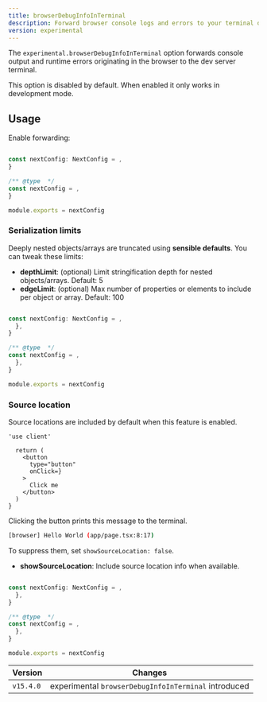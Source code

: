 ```yaml
---
title: browserDebugInfoInTerminal
description: Forward browser console logs and errors to your terminal during development.
version: experimental
---
```


The `experimental.browserDebugInfoInTerminal` option forwards console output and runtime errors originating in the browser to the dev server terminal.

This option is disabled by default. When enabled it only works in development mode.

## Usage

Enable forwarding:

```ts filename="next.config.ts" switcher

const nextConfig: NextConfig = ,
}

```

```js filename="next.config.js" switcher
/** @type  */
const nextConfig = ,
}

module.exports = nextConfig
```

### Serialization limits

Deeply nested objects/arrays are truncated using **sensible defaults**. You can tweak these limits:

- **depthLimit**: (optional) Limit stringification depth for nested objects/arrays. Default: 5
- **edgeLimit**: (optional) Max number of properties or elements to include per object or array. Default: 100

```ts filename="next.config.ts" switcher

const nextConfig: NextConfig = ,
  },
}

```

```js filename="next.config.js" switcher
/** @type  */
const nextConfig = ,
  },
}

module.exports = nextConfig
```

### Source location

Source locations are included by default when this feature is enabled.

```tsx filename="app/page.tsx" highlight=
'use client'

  return (
    <button
      type="button"
      onClick=}
    >
      Click me
    </button>
  )
}
```

Clicking the button prints this message to the terminal.

```bash filename="Terminal"
[browser] Hello World (app/page.tsx:8:17)
```

To suppress them, set `showSourceLocation: false`.

- **showSourceLocation**: Include source location info when available.

```ts filename="next.config.ts" switcher

const nextConfig: NextConfig = ,
  },
}

```

```js filename="next.config.js" switcher
/** @type  */
const nextConfig = ,
  },
}

module.exports = nextConfig
```

| Version   | Changes                                              |
| --------- | ---------------------------------------------------- |
| `v15.4.0` | experimental `browserDebugInfoInTerminal` introduced |